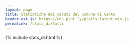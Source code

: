 ```yaml
---
layout: page
title: Statistiche dei caduti del Comune di Cento
header-ext-js: https://cdn.plot.ly/plotly-latest.min.js
permalink: /stats_di/tutti
---
```


{% include stats_di.html %}
